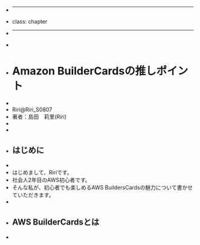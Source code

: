 + ---
+ class: chapter
+ ---
+
+ # Amazon BuilderCardsの推しポイント
+
+ <div class="flush-right">Riri@Riri_S0807</div>
+ 著者：島田　莉里(Riri)
+  </div>
+
+ ## はじめに
+
+ はじめまして、Ririです。
+ 社会人2年目のAWS初心者です。
+ そんな私が、初心者でも楽しめるAWS BuildersCardsの魅力について書かせていただきます。
+
+ ## AWS BuilderCardsとは
+ 
